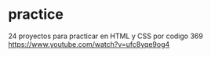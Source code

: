 # practice

24 proyectos para practicar en HTML y CSS por codigo 369
https://www.youtube.com/watch?v=ufc8yqe9og4